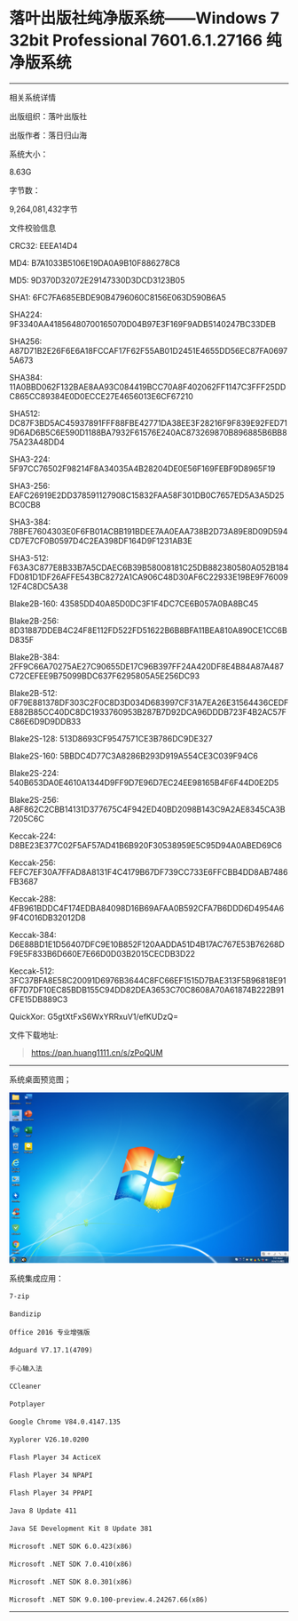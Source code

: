 # 落叶出版社纯净版系统——Windows 7 32bit Professional 7601.6.1.27166 纯净版系统

---------------------------------

相关系统详情

出版组织：落叶出版社

出版作者：落日归山海

系统大小：

8.63G

字节数：

9,264,081,432字节

文件校验信息

  CRC32: EEEA14D4
  
  MD4: B7A1033B5106E19DA0A9B10F886278C8
  
  MD5: 9D370D32072E29147330D3DCD3123B05
  
  SHA1: 6FC7FA685EBDE90B4796060C8156E063D590B6A5
  
  SHA224: 9F3340AA41856480700165070D04B97E3F169F9ADB5140247BC33DEB
  
  SHA256: A87D71B2E26F6E6A18FCCAF17F62F55AB01D2451E4655DD56EC87FA06975A673
  
  SHA384: 11A0BBD062F132BAE8AA93C084419BCC70A8F402062FF1147C3FFF25DDC865CC89384E0D0ECCE27E4656013E6CF67210
  
  SHA512: DC87F3BD5AC45937891FFF88FBE42771DA38EE3F28216F9F839E92FED719D6AD6B5C6E590D1188BA7932F61576E240AC873269870B896885B6BB875A23A48DD4
  
  SHA3-224: 5F97CC76502F98214F8A34035A4B28204DE0E56F169FEBF9D8965F19
  
  SHA3-256: EAFC26919E2DD378591127908C15832FAA58F301DB0C7657ED5A3A5D25BC0CB8
  
  SHA3-384: 78BFE7604303E0F6FB01ACBB191BDEE7AA0EAA738B2D73A89E8D09D594CD7E7CF0B0597D4C2EA398DF164D9F1231AB3E
  
  SHA3-512: F63A3C877E8B33B7A5CDAEC6B39B58008181C25DB882380580A052B184FD081D1DF26AFFE543BC8272A1CA906C48D30AF6C22933E19BE9F7600912F4C8DC5A38
  
  Blake2B-160: 43585DD40A85D0DC3F1F4DC7CE6B057A0BA8BC45
  
  Blake2B-256: 8D31887DDEB4C24F8E112FD522FD51622B6B8BFA11BEA810A890CE1CC6BD835F
  
  Blake2B-384: 2FF9C66A70275AE27C90655DE17C96B397FF24A420DF8E4B84A87A487C72CEFEE9B75099BDC637F6295805A5E256DC93
  
  Blake2B-512: 0F79E881378DF303C2F0C8D3D034D683997CF31A7EA26E31564436CEDFE882B85CC40DC8DC1933760953B287B7D92DCA96DDDB723F4B2AC57FC86E6D9D9DDB33
  
  Blake2S-128: 513D8693CF9547571CE3B786DC9DE327
  
  Blake2S-160: 5BBDC4D77C3A8286B293D919A554CE3C039F94C6
  
  Blake2S-224: 540B653DA0E4610A1344D9FF9D7E96D7EC24EE98165B4F6F44D0E2D5
  
  Blake2S-256: A8F862C2CBB14131D377675C4F942ED40BD2098B143C9A2AE8345CA3B7205C6C
  
  Keccak-224: D8BE23E377C02F5AF57AD41B6B920F30538959E5C95D94A0ABED69C6
  
  Keccak-256: FEFC7EF30A7FFAD8A8131F4C4179B67DF739CC733E6FFCBB4DD8AB7486FB3687
  
  Keccak-288: 4FB961BDDC4F174EDBA84098D16B69AFAA0B592CFA7B6DDD6D4954A69F4C016DB32012D8
  
  Keccak-384: D6E88BD1E1D56407DFC9E10B852F120AADDA51D4B17AC767E53B76268DF9E5F833B6D660E7E66D0D03B2015CECDB3D22
  
  Keccak-512: 3FC37BFA8E58C20091D6976B3644C8FC66EF1515D7BAE313F5B96818E916F7D7DF10EC85BDB155C94DD82DEA3653C70C8608A70A61874B222B91CFE15DB889C3
  
  QuickXor: G5gtXtFxS6WxYRRxuV1/efKUDzQ=

文件下载地址:

> https://pan.huang1111.cn/s/zPoQUM

---------------------------------

系统桌面预览图；

![image](img/落叶出版社系统/1.png)

系统集成应用：

    7-zip

    Bandizip

    Office 2016 专业增强版

    Adguard V7.17.1(4709)

    手心输入法

    CCleaner

    Potplayer

    Google Chrome V84.0.4147.135

    Xyplorer V26.10.0200

    Flash Player 34 ActiceX

    Flash Player 34 NPAPI

    Flash Player 34 PPAPI

    Java 8 Update 411

    Java SE Development Kit 8 Update 381

    Microsoft .NET SDK 6.0.423(x86)

    Microsoft .NET SDK 7.0.410(x86)

    Microsoft .NET SDK 8.0.301(x86)

    Microsoft .NET SDK 9.0.100-preview.4.24267.66(x86)

---------------------------------

